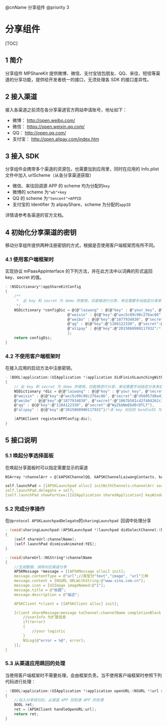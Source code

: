 @cnName 分享组件
@priority 3

# 分享组件

[TOC]

## 1 简介

分享组件 MPShareKit 提供微博、微信、支付宝钱包朋友、QQ、来往、短信等渠道的分享功能，提供给开发者统一的接口，无须处理各 SDK 的接口差异性。

## 2 接入渠道

接入各渠道之前须在各分享渠道官方网站申请账号，地址如下：  
* 微博： http://open.weibo.com/  
* 微信： https://open.weixin.qq.com/   
* QQ： http://open.qq.com/   
* 支付宝： http://open.alipay.com/index.htm 

## 3 接入 SDK

分享组件会携带多个渠道的资源包，也需要加到应用里，同时在应用的 Info.plist 文件中加入 urlScheme（从各分享渠道获取）

* 微信、来往回调源 APP 的 scheme 均为分配的`key`
* 微博的 scheme 为`"wb"+key`
* QQ 的 scheme 为`"tencent"+APPID`
* 支付宝的 Identifier 为 alipayShare，scheme 为分配的`appID`

详情请参考各渠道的官方文档。

## 4 初始化分享渠道的密钥

移动分享组件提供两种注册密钥的方式，根据是否使用客户端框架而有所不同。

### 4.1 使用客户端框架时

实现协议 mPaasAppInterface 的下列方法，并在此方法中以词典的形式返回 key、secret 的值。
```C
- (NSDictionary*)appShareKitConfig
{
    /**  
     *  此 key 和 secret 为 demo 所使用，仅能够进行分享，来往需要手动指定分享来自应用的名称，其他渠道不需要。来往联系 @粒尘 分配 key 和 secret。
     */  
    NSDictionary *configDic = @{@"laiwang" : @{@"key" : @"your_key", @"secret" : @"your_secret", @"appname": @"分享来源应用的显示名称"},
                            @"weixin" : @{@"key":@"wxc5c09c98c276ac86", @"secret":@"d56057d8a43031bdc178991f6eb8dcd5"},
                            @"weibo" : @{@"key":@"1877934830", @"secret":@"1067b501c42f484262c1803406510af0"},
                            @"qq" : @{@"key":@"1104122330", @"secret":@"WyZkbNmE6d0rDTLf"}, 
                            @"alipay" : @{@"key":@"2015060900117932"/*该 key 对应的 bundleID 为"com.alipay.share.demo", 如需用来测试,请修改为自己申请的 key 或修改 bundleID 为"com.alipay.share.demo"*/}
                            };
    return configDic;
}
``` 

### 4.2 不使用客户端框架时

在接入应用的启动方法中注册密钥。
```C
- (BOOL)application:(UIApplication *)application didFinishLaunchingWithOptions:(NSDictionary *)launchOptions
{
    // 此 key 和 secret 为 demo 所使用，仅能够进行分享，来往需要手动指定分享来自应用的名称，其他渠道不需要。来往联系 @粒尘 分配 key 和 secret。
    NSDictionary *dic = @{@"laiwang" : @{@"key" : @"your_key", @"secret" : @"your_secret", @"appname": @"分享来自应用显示名称"},
    @"weixin" : @{@"key":@"wxc5c09c98c276ac86", @"secret":@"d56057d8a43031bdc178991f6eb8dcd5"},
    @"weibo" : @{@"key":@"1877934830", @"secret":@"1067b501c42f484262c1803406510af0"},
    @"qq" : @{@"key":@"1104122330", @"secret":@"WyZkbNmE6d0rDTLf"},
    @"alipay" : @{@"key":@"2015060900117932"}/*该 key 对应的 bundleID 为"com.alipay.share.demo", 如需用来测试,请修改为自己申请的 key 或修改 bundleID 为"com.alipay.share.demo"*/ };

    [APSKClient registerAPPConfig:dic];
}
```  

## 5 接口说明

### 5.1 唤起分享选择面板

在唤起分享面板时可以指定需要显示的渠道
```C
NSArray *channelArr = @[kAPSKChannelQQ, kAPSKChannelLaiwangContacts, kAPSKChannelLaiwangTimeline, kAPSKChannelWeibo, kAPSKChannelWeixin, kAPSKChannelCopyLink];

self.launchPad = [[APSKLaunchpad alloc] initWithChannels:channelArr sort:NO];
self.launchPad.delegate = self;  
[self.launchPad showForView:[[UIApplication sharedApplication] keyWindow] animated:YES];
```

### 5.2 完成分享操作
在`@protocol APSKLaunchpadDelegate`的`sharingLaunchpad `回调中处理分享
```C
- (void)sharingLaunchpad:(APSKLaunchpad *)launchpad didSelectChannel:(NSString *)channelName
{
    [self shareUrl:channelName];
    [self.launchPad dismissAnimated:YES];
}

- (void)shareUrl:(NSString*)channelName
{
    //生成数据，调用对应渠道分享
    APSKMessage *message = [[APSKMessage alloc] init];
    message.contentType = @"url";//类型分"text","image", "url"三种
    message.content = [NSURL URLWithString:@"www.sina.com.cn"];
    message.icon = [UIImage imageNamed:@"1"];
    message.title = @"标题";
    message.description = @"描述";

    APSKClient *client = [[APSKClient alloc] init];

    [client shareMessage:message toChannel:channelName completionBlock:^(NSError *error, NSDictionary *userInfo) {
        //userInfo 为扩展信息
        if(!error)
        {
            //your logistic
        }
        NSLog(@"error = %@", error);
    }];    
}
```
### 5.3 从渠道应用跳回的处理

当使用客户端框架时不需要处理，会由框架负责。当不使用客户端框架时参照下列代码进行处理：

```C
- (BOOL)application:(UIApplication *)application openURL:(NSURL *)url sourceApplication:(NSString *)sourceApplication annotation:(id)annotation
{
    //加入分享成功后，从渠道 APP 回到源 APP 的处理
    BOOL ret;  
    ret = [APSKClient handleOpenURL:url];  
    return ret;
}
```
